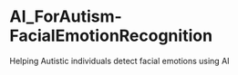 # AI_ForAutism-FacialEmotionRecognition
Helping Autistic individuals detect facial emotions using AI 
